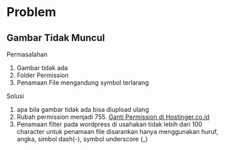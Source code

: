 # Problem

## Gambar Tidak Muncul

Permasalahan
1. Gambar tidak ada
2. Folder Permission
3. Penamaan File mengandung symbol terlarang

Solusi
1. apa bila gambar tidak ada bisa diupload ulang
2. Rubah permission menjadi 755. [Ganti Permission di Hostinger.co.id](https://www.hostinger.com/tutorials/how-to-use-hostinger-file-manager/#File-Management-Area)
3. Penamaan filter pada wordpress di usahakan tidak lebih dari 100 character untuk penamaan file disarankan hanya menggunakan huruf, angka, simbol dash(-), symbol underscore (_)